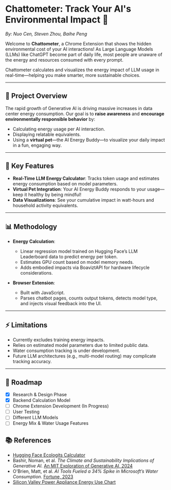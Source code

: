 # Chattometer: Track Your AI's Environmental Impact 🌱

*By: Nuo Cen, Steven Zhou, Baihe Peng*

Welcome to **Chattometer**, a Chrome Extension that shows the hidden environmental cost of your AI interactions! As Large Language Models (LLMs) like ChatGPT become part of daily life, most people are unaware of the energy and resources consumed with every prompt.

Chattometer calculates and visualizes the energy impact of LLM usage in real-time—helping you make smarter, more sustainable choices.

---

## 🚀 Project Overview

The rapid growth of Generative AI is driving massive increases in data center energy consumption. Our goal is to **raise awareness** and **encourage environmentally responsible behavior** by:

- Calculating energy usage per AI interaction.
- Displaying relatable equivalents.
- Using a **virtual pet**—the AI Energy Buddy—to visualize your daily impact in a fun, engaging way.

---

## 🔧 Key Features

- **Real-Time LLM Energy Calculator**: Tracks token usage and estimates energy consumption based on model parameters.
- **Virtual Pet Integration**: Your AI Energy Buddy responds to your usage—keep it healthy by being mindful!
- **Data Visualizations**: See your cumulative impact in watt-hours and household activity equivalents.

---

## 📊 Methodology

- **Energy Calculation**: 
  - Linear regression model trained on Hugging Face’s LLM Leaderboard data to predict energy per token.
  - Estimates GPU count based on model memory needs.
  - Adds embodied impacts via BoaviztAPI for hardware lifecycle considerations.
  
- **Browser Extension**: 
  - Built with JavaScript.
  - Parses chatbot pages, counts output tokens, detects model type, and injects visual feedback into the UI.

---

## ⚡ Limitations

- Currently excludes training energy impacts.
- Relies on estimated model parameters due to limited public data.
- Water consumption tracking is under development.
- Future LLM architectures (e.g., multi-model routing) may complicate tracking accuracy.

---

## 📅 Roadmap

- [x] Research & Design Phase
- [x] Backend Calculation Model
- [ ] Chrome Extension Development (In Progress)
- [ ] User Testing
- [ ] Different LLM Models
- [ ] Energy Mix & Water Usage Features

## 📚 References

- [Hugging Face Ecologits Calculator](https://huggingface.co/spaces/genai-impact/ecologits-calculator)
- Bashir, Noman, et al. *The Climate and Sustainability Implications of Generative AI.* [An MIT Exploration of Generative AI, 2024](https://mit-genai.pubpub.org/pub/8ulgrckc/release/2)
- O'Brien, Matt, et al. *AI Tools Fueled a 34% Spike in Microsoft’s Water Consumption.* [Fortune, 2023](https://fortune.com/2023/09/09/ai-chatgpt-usage-fuels-spike-in-microsoft-water-consumption/)
- [Silicon Valley Power Appliance Energy Use Chart](https://www.siliconvalleypower.com/residents/save-energy/appliance-energy-use-chart)
